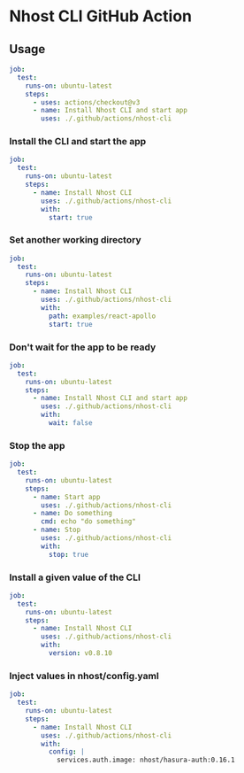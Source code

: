 # Nhost CLI GitHub Action

## Usage

```yaml
job:
  test:
    runs-on: ubuntu-latest
    steps:
      - uses: actions/checkout@v3
      - name: Install Nhost CLI and start app
        uses: ./.github/actions/nhost-cli
```

### Install the CLI and start the app

```yaml
job:
  test:
    runs-on: ubuntu-latest
    steps:
      - name: Install Nhost CLI
        uses: ./.github/actions/nhost-cli
        with:
          start: true
```

### Set another working directory

```yaml
job:
  test:
    runs-on: ubuntu-latest
    steps:
      - name: Install Nhost CLI
        uses: ./.github/actions/nhost-cli
        with:
          path: examples/react-apollo
          start: true
```

### Don't wait for the app to be ready

```yaml
job:
  test:
    runs-on: ubuntu-latest
    steps:
      - name: Install Nhost CLI and start app
        uses: ./.github/actions/nhost-cli
        with:
          wait: false
```

### Stop the app

```yaml
job:
  test:
    runs-on: ubuntu-latest
    steps:
      - name: Start app
        uses: ./.github/actions/nhost-cli
      - name: Do something
        cmd: echo "do something"
      - name: Stop
        uses: ./.github/actions/nhost-cli
        with:
          stop: true
```

### Install a given value of the CLI

```yaml
job:
  test:
    runs-on: ubuntu-latest
    steps:
      - name: Install Nhost CLI
        uses: ./.github/actions/nhost-cli
        with:
          version: v0.8.10
```

### Inject values in nhost/config.yaml

```yaml
job:
  test:
    runs-on: ubuntu-latest
    steps:
      - name: Install Nhost CLI
        uses: ./.github/actions/nhost-cli
        with:
          config: |
            services.auth.image: nhost/hasura-auth:0.16.1
```
